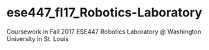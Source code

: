 # ese447_fl17_Robotics-Laboratory
Coursework in Fall 2017 ESE447 Robotics Laboratory @ Washington University in St. Louis
